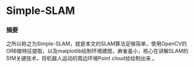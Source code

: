 # Simple-SLAM

### 摘要
之所以称之为Simple-SLAM，就是本文的SLAM算法足够简单，使用OpenCV的ORB做特征提取，以及matplotlib绘制环境建图，麻雀虽小，核心在讲解SLAM的SfM关键技术，将机器人运动的周边环境Point cloud给绘制出来 。
